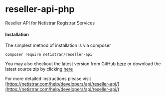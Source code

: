 # reseller-api-php
Reseller API for Netistrar Registrar Services

#### Installation

The simplest method of installation is via composer

```
composer require netistrar/reseller-api
```

You may also checkout the latest version from GitHub [here](https://github.com/Netistrar/reseller-api-php) or download the latest
source zip by clicking [here](https://github.com/Netistrar/reseller-api-php/archive/master.zip)

For more detailed instructions please visit [https://netistrar.com/help/developers/api/reseller-api/](https://netistrar.com/help/developers/api/reseller-api/)